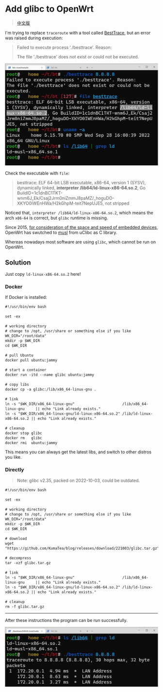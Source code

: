 # Add glibc to OpenWrt

> [中文版](/p/221003-glibc-openwrt/)

I'm trying to replace `traceroute` with a tool called
[BestTrace](https://www.ipip.net/download.html),
but an error was raised during execution:

> Failed to execute process './besttrace'. Reason:
> 
> The file './besttrace' does not exist or could not be executed.

![Error](/p/221003-glibc-openwrt/img/01-error.jpg)

Check the executable with `file`:

> besttrace: ELF 64-bit LSB executable, x86-64, version 1 (SYSV), dynamically linked, **interpreter /lib64/ld-linux-x86-64.so.2**, Go BuildID=1c1dnBC1TKT-wnm6J_Ek/Csaj2Jrm0niZmmJ8paMZ/_hoguDO-XKYO0IWEnHWa/H2kGhpM-teit7NepUJE5, not stripped

Noticed that, `interpreter /lib64/ld-linux-x86-64.so.2`,
which means the arch `x86-64` is correct, but `glibc` runtime is missing.

Since 2015, [for consideration of the space and speed of embedded devices](https://news.ycombinator.com/item?id=9941076),
OpenWrt has swutched to [musl](https://musl.libc.org/) from uClibc as C library.

Whereas nowadays most software are using `glibc`, which cannot be run on OpenWrt.

## Solution

Just copy `ld-linux-x86-64.so.2` here!

### Docker

If Docker is installed:

```shell
#!/usr/bin/env bash

set -ex

# working directory
# change to /opt, /usr/share or something else if you like
WK_DIR="/root/data"
mkdir -p $WK_DIR
cd $WK_DIR

# pull Ubuntu
docker pull ubuntu:jammy

# start a container
docker run -itd --name glibc ubuntu:jammy

# copy libs
docker cp -a glibc:/lib/x86_64-linux-gnu .

# link
ln -s "$WK_DIR/x86_64-linux-gnu"                      /lib/x86_64-linux-gnu     || echo "Link already exists."
ln -s "$WK_DIR/x86_64-linux-gnu/ld-linux-x86-64.so.2" /lib/ld-linux-x86-64.so.2 || echo "Link already exists."

# cleanup
docker stop glibc
docker rm   glibc
docker rmi  ubuntu:jammy
```

This means you can always get the latest libs,
and switch to other distros you like.

### Directly

> Note: glibc v2.35, packed on 2022-10-03, could be outdated.

```shell
#!/usr/bin/env bash

set -ex

# working directory
# change to /opt, /usr/share or something else if you like
WK_DIR="/root/data"
mkdir -p $WK_DIR
cd $WK_DIR

# download
wget "https://github.com/KumaTea/blog/releases/download/221003/glibc.tar.gz"

# decompress
tar -xzf glibc.tar.gz

# link
ln -s "$WK_DIR/x86_64-linux-gnu"                      /lib/x86_64-linux-gnu     || echo "Link already exists."
ln -s "$WK_DIR/x86_64-linux-gnu/ld-linux-x86-64.so.2" /lib/ld-linux-x86-64.so.2 || echo "Link already exists."

# cleanup
rm -f glibc.tar.gz
```

---

After these instructions the program can be run successfully.

![Done](/p/221003-glibc-openwrt/img/02-done.jpg)
